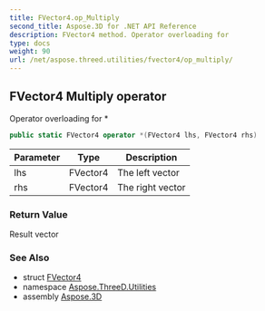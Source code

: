 ```yaml
---
title: FVector4.op_Multiply
second_title: Aspose.3D for .NET API Reference
description: FVector4 method. Operator overloading for 
type: docs
weight: 90
url: /net/aspose.threed.utilities/fvector4/op_multiply/
---
```

## FVector4 Multiply operator

Operator overloading for *

```csharp
public static FVector4 operator *(FVector4 lhs, FVector4 rhs)
```

| Parameter | Type | Description |
| --- | --- | --- |
| lhs | FVector4 | The left vector |
| rhs | FVector4 | The right vector |

### Return Value

Result vector

### See Also

* struct [FVector4](../)
* namespace [Aspose.ThreeD.Utilities](../../../aspose.threed.utilities/)
* assembly [Aspose.3D](../../../)


